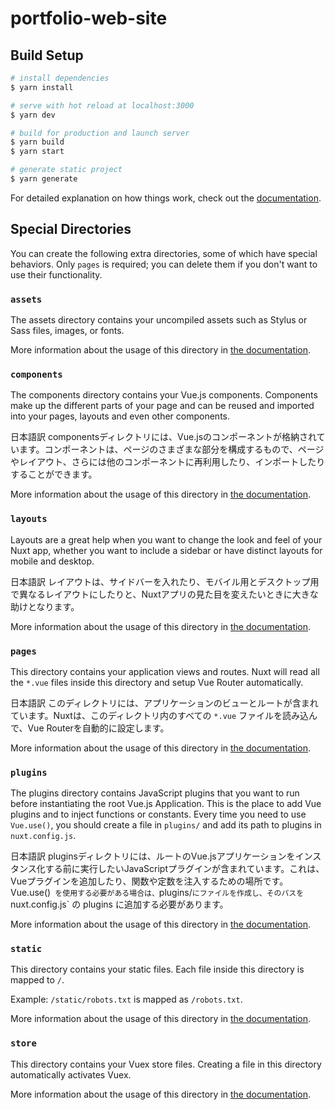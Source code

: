 # portfolio-web-site

## Build Setup

```bash
# install dependencies
$ yarn install

# serve with hot reload at localhost:3000
$ yarn dev

# build for production and launch server
$ yarn build
$ yarn start

# generate static project
$ yarn generate
```

For detailed explanation on how things work, check out the [documentation](https://nuxtjs.org).

## Special Directories

You can create the following extra directories, some of which have special behaviors. Only `pages` is required; you can delete them if you don't want to use their functionality.

### `assets`

The assets directory contains your uncompiled assets such as Stylus or Sass files, images, or fonts.

More information about the usage of this directory in [the documentation](https://nuxtjs.org/docs/2.x/directory-structure/assets).

### `components`

The components directory contains your Vue.js components. Components make up the different parts of your page and can be reused and imported into your pages, layouts and even other components.

日本語訳
componentsディレクトリには、Vue.jsのコンポーネントが格納されています。コンポーネントは、ページのさまざまな部分を構成するもので、ページやレイアウト、さらには他のコンポーネントに再利用したり、インポートしたりすることができます。

More information about the usage of this directory in [the documentation](https://nuxtjs.org/docs/2.x/directory-structure/components).

### `layouts`

Layouts are a great help when you want to change the look and feel of your Nuxt app, whether you want to include a sidebar or have distinct layouts for mobile and desktop.

日本語訳
レイアウトは、サイドバーを入れたり、モバイル用とデスクトップ用で異なるレイアウトにしたりと、Nuxtアプリの見た目を変えたいときに大きな助けとなります。

More information about the usage of this directory in [the documentation](https://nuxtjs.org/docs/2.x/directory-structure/layouts).


### `pages`

This directory contains your application views and routes. Nuxt will read all the `*.vue` files inside this directory and setup Vue Router automatically.

日本語訳
このディレクトリには、アプリケーションのビューとルートが含まれています。Nuxtは、このディレクトリ内のすべての `*.vue` ファイルを読み込んで、Vue Routerを自動的に設定します。

More information about the usage of this directory in [the documentation](https://nuxtjs.org/docs/2.x/get-started/routing).

### `plugins`

The plugins directory contains JavaScript plugins that you want to run before instantiating the root Vue.js Application. This is the place to add Vue plugins and to inject functions or constants. Every time you need to use `Vue.use()`, you should create a file in `plugins/` and add its path to plugins in `nuxt.config.js`.

日本語訳
pluginsディレクトリには、ルートのVue.jsアプリケーションをインスタンス化する前に実行したいJavaScriptプラグインが含まれています。これは、Vueプラグインを追加したり、関数や定数を注入するための場所です。Vue.use()` を使用する必要がある場合は、`plugins/` にファイルを作成し、そのパスを `nuxt.config.js` の plugins に追加する必要があります。

More information about the usage of this directory in [the documentation](https://nuxtjs.org/docs/2.x/directory-structure/plugins).

### `static`

This directory contains your static files. Each file inside this directory is mapped to `/`.

Example: `/static/robots.txt` is mapped as `/robots.txt`.

More information about the usage of this directory in [the documentation](https://nuxtjs.org/docs/2.x/directory-structure/static).

### `store`

This directory contains your Vuex store files. Creating a file in this directory automatically activates Vuex.

More information about the usage of this directory in [the documentation](https://nuxtjs.org/docs/2.x/directory-structure/store).
